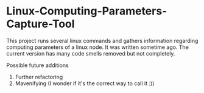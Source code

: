 # Linux-Computing-Parameters-Capture-Tool

This project runs several linux commands and gathers information regarding computing parameters of a linux
node. It was written sometime ago. The current version has many code smells removed but not completely.

Possible future additions

1. Further refactoring
2. Mavenifying (I wonder if it's the correct way to call it :))
